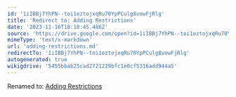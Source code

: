 ```yaml
---
id: '1iIBBj7YhPN--toi1eztojxqRu70YpPCulg8vowFjRlg'
title: 'Redirect to: Adding Restrictions'
date: '2023-11-16T18:10:45.486Z'
source: 'https://drive.google.com/open?id=1iIBBj7YhPN--toi1eztojxqRu70YpPCulg8vowFjRlg'
mimeType: 'text/x-markdown'
url: 'adding-restrictions.md'
redirectTo: '1iIBBj7YhPN--toi1eztojxqRu70YpPCulg8vowFjRlg'
autogenerated: true
wikigdrive: '5455bbab25cad2721229bfc1e0cf5316add944a5'
---
```

Renamed to: [Adding Restrictions](adding-restrictions.md)
